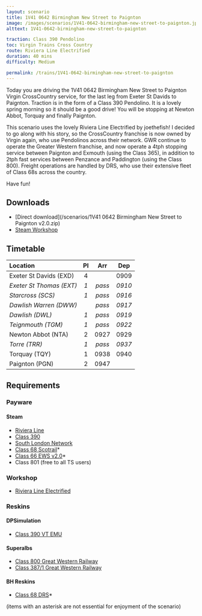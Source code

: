 ```yaml
---
layout: scenario
title: 1V41 0642 Birmingham New Street to Paignton
image: /images/scenarios/1V41-0642-birmingham-new-street-to-paignton.jpg
alttext: 1V41-0642-birmingham-new-street-to-paignton

traction: Class 390 Pendolino
toc: Virgin Trains Cross Country
route: Riviera Line Electrified
duration: 40 mins
difficulty: Medium

permalink: /trains/1V41-0642-birmingham-new-street-to-paignton
---
```


Today you are driving the 1V41 0642 Birmingham New Street to Paignton Virgin CrossCountry service, for the last leg from Exeter St Davids to Paignton. Traction is in the form of a Class 390 Pendolino. It is a lovely spring morning so it should be a good drive! You will be stopping at Newton Abbot, Torquay and finally Paignton.

This scenario uses the lovely Riviera Line Electrified by joethefish! I decided to go along with his story, so the CrossCountry franchise is now owned by Virgin again, who use Pendolinos across their network. GWR continue to operate the Greater Western franchise, and now operate a 4tph stopping service between Paignton and Exmouth (using the Class 365), in addition to 2tph fast services between Penzance and Paddington (using the Class 800). Freight operations are handled by DRS, who use their extensive fleet of Class 68s across the country.

Have fun!

## Downloads
* [Direct download](/scenarios/1V41 0642 Birmingham New Street to Paignton v2.0.zip)
* [Steam Workshop](https://steamcommunity.com/sharedfiles/filedetails/?id=1474607185)

## Timetable

| Location | Pl | Arr | Dep |
|:-|:-:|:-:|:-:|
| Exeter St Davids (EXD) | 4 |  | 0909 |
| *Exeter St Thomas (EXT)* | *1* | *pass* | *0910* |
| *Starcross (SCS)* | *1* | *pass* | *0916* |
| *Dawlish Warren (DWW)* |  | *pass* | *0917* |
| *Dawlish (DWL)* | *1* | *pass* | *0919* |
| *Teignmouth (TGM)* | *1* | *pass* | *0922* |
| Newton Abbot (NTA) | 2 | 0927 | 0929 |
| *Torre (TRR)* | *1* | *pass* | *0937* |
| Torquay (TQY) | 1 | 0938 | 0940 |
| Paignton (PGN) | 2 | 0947 | |

## Requirements

### Payware

#### Steam
* [Riviera Line](http://store.steampowered.com/app/222632)
* [Class 390](http://store.steampowered.com/app/208343)
* [South London Network](https://store.steampowered.com/app/222638)
* [Class 68 Scotrail](http://store.steampowered.com/app/376930)*
* [Class 66 EWS v2.0](http://store.steampowered.com/app/222568)*
* Class 801 (free to all TS users)

### Workshop
* [Riviera Line Electrified](http://steamcommunity.com/workshop/filedetails/?id=564595230)

### Reskins
#### DPSimulation
* [Class 390 VT EMU](http://dpsimulation.org.uk/reskins.html#DefEMU)

#### Superalbs
* [Class 800 Great Western Railway](http://superalbs.weebly.com/class800greatwesternrailway.html)
* [Class 387/1 Great Western Railway](http://superalbs.weebly.com/class387greatwesternrailway.html)

#### BH Reskins
* [Class 68 DRS](https://www.facebook.com/photo.php?fbid=1114446985268228&set=oa.515760421890353&type=1&theater)*

(items with an asterisk are not essential for enjoyment of the scenario)
